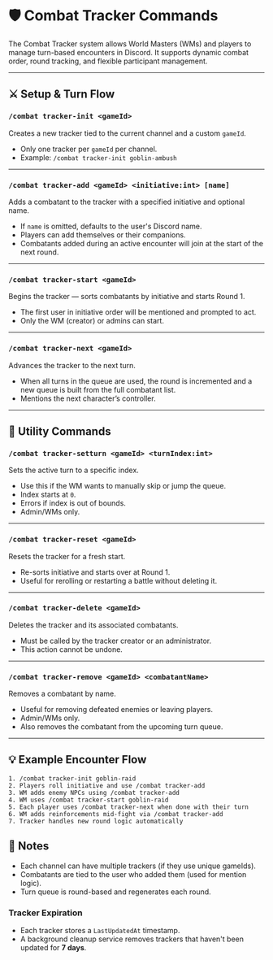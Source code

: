 # 🛡️ Combat Tracker Commands

The Combat Tracker system allows World Masters (WMs) and players to manage turn-based encounters in Discord. It supports dynamic combat order, round tracking, and flexible participant management.

---

## ⚔️ Setup & Turn Flow

### `/combat tracker-init <gameId>`
Creates a new tracker tied to the current channel and a custom `gameId`.

- Only one tracker per `gameId` per channel.
- Example: `/combat tracker-init goblin-ambush`

---

### `/combat tracker-add <gameId> <initiative:int> [name]`
Adds a combatant to the tracker with a specified initiative and optional name.

- If `name` is omitted, defaults to the user's Discord name.
- Players can add themselves or their companions.
- Combatants added during an active encounter will join at the start of the next round.

---

### `/combat tracker-start <gameId>`
Begins the tracker — sorts combatants by initiative and starts Round 1.

- The first user in initiative order will be mentioned and prompted to act.
- Only the WM (creator) or admins can start.

---

### `/combat tracker-next <gameId>`
Advances the tracker to the next turn.

- When all turns in the queue are used, the round is incremented and a new queue is built from the full combatant list.
- Mentions the next character’s controller.

---

## 🔄 Utility Commands

### `/combat tracker-setturn <gameId> <turnIndex:int>`
Sets the active turn to a specific index.

- Use this if the WM wants to manually skip or jump the queue.
- Index starts at `0`.
- Errors if index is out of bounds.
- Admin/WMs only.

---

### `/combat tracker-reset <gameId>`
Resets the tracker for a fresh start.

- Re-sorts initiative and starts over at Round 1.
- Useful for rerolling or restarting a battle without deleting it.

---

### `/combat tracker-delete <gameId>`
Deletes the tracker and its associated combatants.

- Must be called by the tracker creator or an administrator.
- This action cannot be undone.

---

### `/combat tracker-remove <gameId> <combatantName>`
Removes a combatant by name.

- Useful for removing defeated enemies or leaving players.
- Admin/WMs only.
- Also removes the combatant from the upcoming turn queue.

---

## 💡 Example Encounter Flow

```plaintext
1. /combat tracker-init goblin-raid
2. Players roll initiative and use /combat tracker-add
3. WM adds enemy NPCs using /combat tracker-add
4. WM uses /combat tracker-start goblin-raid
5. Each player uses /combat tracker-next when done with their turn
6. WM adds reinforcements mid-fight via /combat tracker-add
7. Tracker handles new round logic automatically
```

## 🧠 Notes
- Each channel can have multiple trackers (if they use unique gameIds).
- Combatants are tied to the user who added them (used for mention logic).
- Turn queue is round-based and regenerates each round.

### Tracker Expiration
- Each tracker stores a `LastUpdatedAt` timestamp.
- A background cleanup service removes trackers that haven't been updated for **7 days**.

